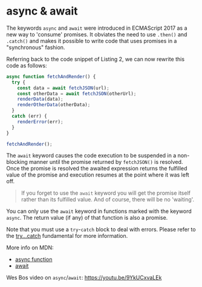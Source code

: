 # async & await

The keywords `async` and `await` were introduced in ECMAScript 2017 as a new way to 'consume' promises. It obviates the need to use `.then()` and `.catch()` and makes it possible to write code that uses promises in a "synchronous" fashion.

Referring back to the code snippet of Listing 2, we can now rewrite this code as follows:

```js
async function fetchAndRender() {
  try {
    const data = await fetchJSON(url);
    const otherData = await fetchJSON(otherUrl);
    renderData(data);
    renderOtherData(otherData);
  }
  catch (err) {
    renderError(err);
  }
}

fetchAndRender();
```

The `await` keyword causes the code execution to be suspended in a non-blocking manner until the promise returned by `fetchJSON()` is resolved. Once the promise is resolved the awaited expression returns the fulfilled value of the promise and execution resumes at the point where it was left off.

> If you forget to use the `await` keyword you will get the promise itself rather than its fulfilled value. And of course, there will be no 'waiting'.

You can only use the `await` keyword in functions marked with the keyword `async`. The return value (if any) of that function is also a promise.

Note that you must use a `try`-`catch` block to deal with errors. Please refer to the [try...catch](./try_catch.md) fundamental for more information.

More info on MDN:

- [async function](https://developer.mozilla.org/en-US/docs/Web/JavaScript/Reference/Statements/async_function)
- [await](https://developer.mozilla.org/en-US/docs/Web/JavaScript/Reference/Operators/await)

Wes Bos video on `async`/`await`: https://youtu.be/9YkUCxvaLEk

